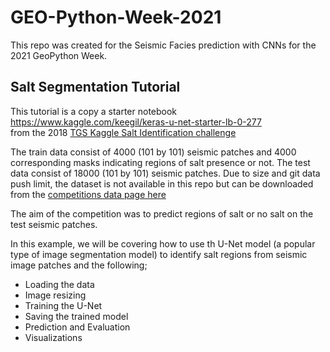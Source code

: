 # GEO-Python-Week-2021

This repo was created for the Seismic Facies prediction with CNNs for the 2021 GeoPython Week.

## Salt Segmentation Tutorial

This tutorial is a copy a starter notebook https://www.kaggle.com/keegil/keras-u-net-starter-lb-0-277  
from the 2018 [TGS Kaggle Salt Identification challenge](https://www.kaggle.com/c/tgs-salt-identification-challenge/)

The train data consist of 4000 (101 by 101) seismic patches and 4000 corresponding masks indicating regions of salt presence or not. The test data consist of 18000 (101 by 101) seismic patches. Due to size and git data push limit, the dataset is not available in this repo but
 can be downloaded from the [competitions data page here](https://www.kaggle.com/c/tgs-salt-identification-challenge/)

The aim of the competition was to predict regions of salt or no salt on the test seismic patches.

In this example, we will be covering how to use th U-Net model (a popular type of image segmentation model) to identify salt regions from seismic image patches and the following;

* Loading the data
* Image resizing
* Training the U-Net
* Saving the trained model
* Prediction and Evaluation
* Visualizations